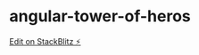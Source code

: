 # angular-tower-of-heros

[Edit on StackBlitz ⚡️](https://stackblitz.com/edit/angular-tower-of-heros)